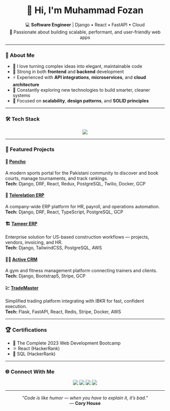<!-- Profile README for Muhammad Fozan -->

<h1 align="center">👋 Hi, I'm Muhammad Fozan</h1>

<p align="center">
  💻 <b>Software Engineer</b> | Django • React • FastAPI • Cloud  
  <br/>
  🚀 Passionate about building scalable, performant, and user-friendly web apps
</p>

---

### 🧠 About Me

- 🧩 I love turning complex ideas into elegant, maintainable code  
- 🧠 Strong in both **frontend** and **backend** development  
- ⚡ Experienced with **API integrations**, **microservices**, and **cloud architecture**  
- 🌱 Constantly exploring new technologies to build smarter, cleaner systems  
- 🎯 Focused on **scalability**, **design patterns**, and **SOLID principles**  

---

### 🛠️ Tech Stack

<p align="center">
  <img src="https://skillicons.dev/icons?i=python,django,fastapi,react,redux,typescript,tailwind,postgresql,mongodb,aws,gcp,docker,git,github,html,css,js,nodejs" />
</p>

---

### 🚀 Featured Projects

#### 🏏 [Poncho](#)
A modern sports portal for the Pakistani community to discover and book courts, manage tournaments, and track rankings.  
**Tech:** Django, DRF, React, Redux, PostgreSQL, Twilio, Docker, GCP

#### 🧾 [Telerelation ERP](#)
A company-wide ERP platform for HR, payroll, and operations automation.  
**Tech:** Django, DRF, React, TypeScript, PostgreSQL, GCP

#### 🏗️ [Tameer ERP](#)
Enterprise solution for US-based construction workflows — projects, vendors, invoicing, and HR.  
**Tech:** Django, TailwindCSS, PostgreSQL, AWS

#### 🧍‍♂️ [Active CRM](#)
A gym and fitness management platform connecting trainers and clients.  
**Tech:** Django, Bootstrap5, Stripe, GCP

#### 💹 [TradeMaster](#)
Simplified trading platform integrating with IBKR for fast, confident execution.  
**Tech:** Flask, FastAPI, React, Redis, Stripe, Docker, AWS


---

### 🏆 Certifications

- 🧠 The Complete 2023 Web Development Bootcamp  
- ⚛️ React (HackerRank)  
- 🧮 SQL (HackerRank)

---

### 🌐 Connect With Me

<p align="center">
  <a href="mailto:m.fozan00@gmail.com"><img src="https://img.shields.io/badge/Email-m.fozan00%40gmail.com-red?logo=gmail&logoColor=white" /></a>
  <a href="https://www.linkedin.com/in/muhammad-fozan-970175194/"><img src="https://img.shields.io/badge/LinkedIn-Muhammad%20Fozan-blue?logo=linkedin" /></a>
  <a href="https://github.com/Fozan-002"><img src="https://img.shields.io/badge/GitHub-Fozan--002-black?logo=github" /></a>
  <a href="https://mfozan.netlify.app/"><img src="https://img.shields.io/badge/Portfolio-Visit-brightgreen?logo=vercel" /></a>
</p>

---

<p align="center">
  <i>“Code is like humor — when you have to explain it, it’s bad.”</i><br/>
  — <b>Cory House</b>
</p>
